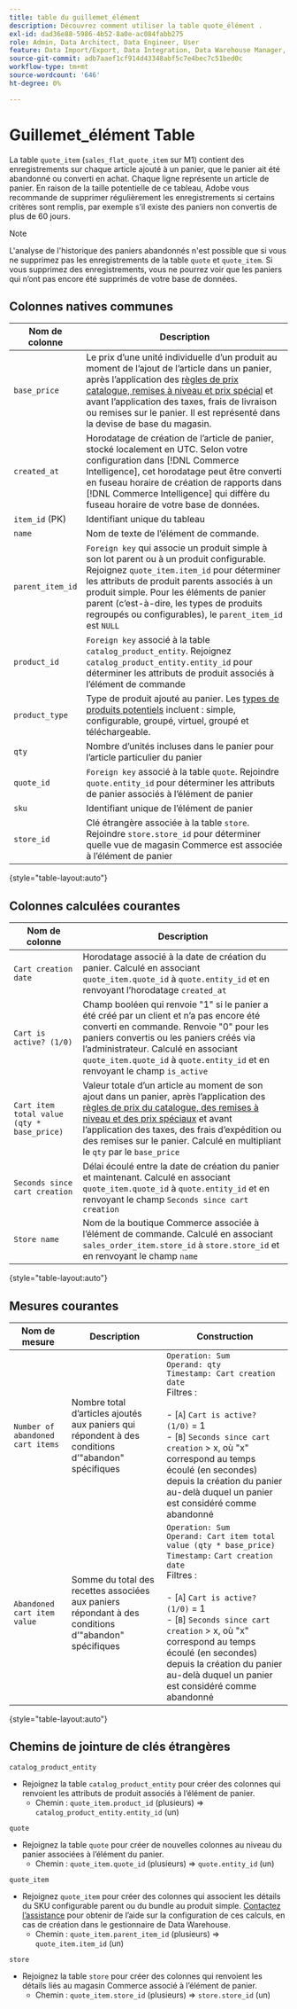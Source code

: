 ```yaml
---
title: table du guillemet_élément
description: Découvrez comment utiliser la table quote_élément .
exl-id: dad36e88-5986-4b52-8a0e-ac084fabb275
role: Admin, Data Architect, Data Engineer, User
feature: Data Import/Export, Data Integration, Data Warehouse Manager, Commerce Tables
source-git-commit: adb7aaef1cf914d43348abf5c7e4bec7c51bed0c
workflow-type: tm+mt
source-wordcount: '646'
ht-degree: 0%

---
```


# Guillemet_élément Table

La table `quote_item` (`sales_flat_quote_item` sur M1) contient des enregistrements sur chaque article ajouté à un panier, que le panier ait été abandonné ou converti en achat. Chaque ligne représente un article de panier. En raison de la taille potentielle de ce tableau, Adobe vous recommande de supprimer régulièrement les enregistrements si certains critères sont remplis, par exemple s’il existe des paniers non convertis de plus de 60 jours.

>[!NOTE]
>
>L&#39;analyse de l&#39;historique des paniers abandonnés n&#39;est possible que si vous ne supprimez pas les enregistrements de la table `quote` et `quote_item`. Si vous supprimez des enregistrements, vous ne pourrez voir que les paniers qui n’ont pas encore été supprimés de votre base de données.

## Colonnes natives communes

| **Nom de colonne** | **Description** |
|---|---|
| `base_price` | Le prix d’une unité individuelle d’un produit au moment de l’ajout de l’article dans un panier, après l’application des [règles de prix catalogue, remises à niveau et prix spécial](https://experienceleague.adobe.com/docs/commerce-admin/catalog/products/pricing/pricing-advanced.html) et avant l’application des taxes, frais de livraison ou remises sur le panier. Il est représenté dans la devise de base du magasin. |
| `created_at` | Horodatage de création de l’article de panier, stocké localement en UTC. Selon votre configuration dans [!DNL Commerce Intelligence], cet horodatage peut être converti en fuseau horaire de création de rapports dans [!DNL Commerce Intelligence] qui diffère du fuseau horaire de votre base de données. |
| `item_id` (PK) | Identifiant unique du tableau |
| `name` | Nom de texte de l’élément de commande. |
| `parent_item_id` | `Foreign key` qui associe un produit simple à son lot parent ou à un produit configurable. Rejoignez `quote_item.item_id` pour déterminer les attributs de produit parents associés à un produit simple. Pour les éléments de panier parent (c’est-à-dire, les types de produits regroupés ou configurables), le `parent_item_id` est `NULL` |
| `product_id` | `Foreign key` associé à la table `catalog_product_entity`. Rejoignez `catalog_product_entity.entity_id` pour déterminer les attributs de produit associés à l’élément de commande |
| `product_type` | Type de produit ajouté au panier. Les [ types de produits potentiels](https://experienceleague.adobe.com/docs/commerce-admin/catalog/products/product-create.html#product-types) incluent : simple, configurable, groupé, virtuel, groupé et téléchargeable. |
| `qty` | Nombre d’unités incluses dans le panier pour l’article particulier du panier |
| `quote_id` | `Foreign key` associé à la table `quote`. Rejoindre `quote.entity_id` pour déterminer les attributs de panier associés à l’élément de panier |
| `sku` | Identifiant unique de l’élément de panier |
| `store_id` | Clé étrangère associée à la table `store`. Rejoindre `store.store_id` pour déterminer quelle vue de magasin Commerce est associée à l’élément de panier |

{style="table-layout:auto"}

## Colonnes calculées courantes

| **Nom de colonne** | **Description** |
|---|---|
| `Cart creation date` | Horodatage associé à la date de création du panier. Calculé en associant `quote_item.quote_id` à `quote.entity_id` et en renvoyant l’horodatage `created_at` |
| `Cart is active? (1/0)` | Champ booléen qui renvoie &quot;1&quot; si le panier a été créé par un client et n’a pas encore été converti en commande. Renvoie &quot;0&quot; pour les paniers convertis ou les paniers créés via l’administrateur. Calculé en associant `quote_item.quote_id` à `quote.entity_id` et en renvoyant le champ `is_active` |
| `Cart item total value (qty * base_price)` | Valeur totale d’un article au moment de son ajout dans un panier, après l’application des [règles de prix du catalogue, des remises à niveau et des prix spéciaux](https://experienceleague.adobe.com/docs/commerce-admin/catalog/products/pricing/pricing-advanced.html) et avant l’application des taxes, des frais d’expédition ou des remises sur le panier. Calculé en multipliant le `qty` par le `base_price` |
| `Seconds since cart creation` | Délai écoulé entre la date de création du panier et maintenant. Calculé en associant `quote_item.quote_id` à `quote.entity_id` et en renvoyant le champ `Seconds since cart creation` |
| `Store name` | Nom de la boutique Commerce associée à l’élément de commande. Calculé en associant `sales_order_item.store_id` à `store.store_id` et en renvoyant le champ `name` |

{style="table-layout:auto"}

## Mesures courantes

| **Nom de mesure** | **Description** | **Construction** |
|---|---|---|
| `Number of abandoned cart items` | Nombre total d’articles ajoutés aux paniers qui répondent à des conditions d’&quot;abandon&quot; spécifiques | `Operation: Sum`<br/>`Operand: qty`<br/>`Timestamp: Cart creation date`<br>Filtres :<br><br>- \[`A`\] `Cart is active? (1/0)` = 1<br>- \[`B`\] `Seconds since cart creation` > x, où &quot;x&quot; correspond au temps écoulé (en secondes) depuis la création du panier au-delà duquel un panier est considéré comme abandonné |
| `Abandoned cart item value` | Somme du total des recettes associées aux paniers répondant à des conditions d’&quot;abandon&quot; spécifiques | `Operation: Sum`<br>`Operand: Cart item total value (qty * base_price)`<br>`Timestamp:` `Cart creation date`<br>Filtres :<br><br>- \[`A`\] `Cart is active? (1/0)` = 1<br>- \[`B`\] `Seconds since cart creation` > x, où &quot;x&quot; correspond au temps écoulé (en secondes) depuis la création du panier au-delà duquel un panier est considéré comme abandonné |

{style="table-layout:auto"}

## Chemins de jointure de clés étrangères

`catalog_product_entity`

* Rejoignez la table `catalog_product_entity` pour créer des colonnes qui renvoient les attributs de produit associés à l’élément de panier.
   * Chemin : `quote_item.product_id` (plusieurs) => `catalog_product_entity.entity_id` (un)

`quote`

* Rejoignez la table `quote` pour créer de nouvelles colonnes au niveau du panier associées à l’élément du panier.
   * Chemin : `quote_item.quote_id` (plusieurs) => `quote.entity_id` (un)

`quote_item`

* Rejoignez `quote_item` pour créer des colonnes qui associent les détails du SKU configurable parent ou du bundle au produit simple. [Contactez l’assistance](https://experienceleague.adobe.com/docs/commerce-knowledge-base/kb/troubleshooting/miscellaneous/mbi-service-policies.html) pour obtenir de l’aide sur la configuration de ces calculs, en cas de création dans le gestionnaire de Data Warehouse.
   * Chemin : `quote_item.parent_item_id` (plusieurs) => `quote_item.item_id` (un)

`store`

* Rejoignez la table `store` pour créer des colonnes qui renvoient les détails liés au magasin Commerce associé à l’élément de panier.
   * Chemin : `quote_item.store_id` (plusieurs) => `store.store_id` (un)
